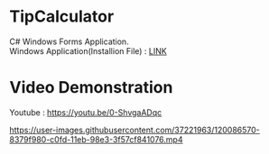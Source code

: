 # TipCalculator
C# Windows Forms Application.<br>
Windows Application(Installion File) : [LINK](https://drive.google.com/file/d/1GG0jEqBuiU4LAFPjUshnhRqScRHY0zmP/view?usp=sharing)

# Video Demonstration
Youtube : https://youtu.be/0-ShvgaADqc

https://user-images.githubusercontent.com/37221963/120086570-8379f980-c0fd-11eb-98e3-3f57cf841076.mp4

